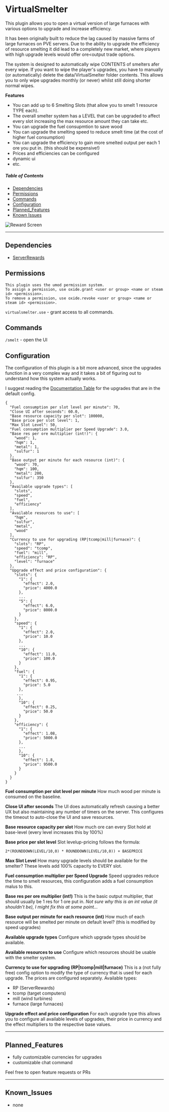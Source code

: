 # VirtualSmelter
This plugin allows you to open a virtual version of large furnaces with various options to upgrade and increase efficiency.

It has been originally built to reduce the lag caused by massive farms of large furnaces on PVE servers. 
Due to the ability to upgrade the efficiency of resource smelting it did lead to a completely new market, where players with
high upgrade levels would offer ore<output trade options.

The system is designed to automatically wipe CONTENTS of smelters afer every wipe. If you want to wipe the player's upgrades,
you have to manually (or automatically) delete the data/VirtualSmelter folder contents. This allows you to only wipe upgrades monthly (or never) 
whilst still doing shorter normal wipes.

**Features**
- You can add up to 6 Smelting Slots (that allow you to smelt 1 resource TYPE each).
- The overall smelter system has a LEVEL that can be upgraded to affect every slot increasing the max resource amount they can take etc.
- You can upgrade the fuel consupmtion to save wood
- You can upgrade the smelting speed to reduce smelt time (at the cost of higher fuel consumption)
- You can upgrade the efficiency to gain more smelted output per each 1 ore you put in. (this should be expensive!)
- Prices and efficiencies can be configured
- dynamic ui
- etc.




##### Table of Contents  
* [Dependencies](#Dependencies)  
* [Permissions](#Permissions)  
* [Commands](#Commands)  
* [Configuration](#Configuration)
* [Planned_Features](#Planned_Features) 
* [Known Issues](#Known_Issues) 

![Reward Screen](https://github.com/DocValerian/rust-plugins/blob/main/assets/VirtualSmelter.png?raw=true)

---

## Dependencies
- [ServerRewards](https://umod.org/plugins/server-rewards)

## Permissions
```
This plugin uses the umod permission system. 
To assign a permission, use oxide.grant <user or group> <name or steam id> <permission>. 
To remove a permission, use oxide.revoke <user or group> <name or steam id> <permission>.
```

``virtualsmelter.use`` - grant access to all commands.

## Commands
``/smelt`` - open the UI

## Configuration
The configuration of this plugin is a bit more advanced, since the upgrades function in a very complex way and it takes a bit of
figuring out to understand how this system actually works.

I suggest reading the [Documentation Table](https://docs.google.com/spreadsheets/d/e/2PACX-1vQVlNLpDDJaWPy5kvrhStpRM4wH21sAvogjTRqkybLXrySE5pkoRb_xDtYiI6f-GhHUHgHrrxxwGCIp/pubhtml)
for the upgrades that are in the default config.

```
{
  "Fuel consumption per slot level per minute": 70,
  "Close UI after seconds": 60.0,
  "Base resource capacity per slot": 100000,
  "Base price per slot level": 1,
  "Max Slot Level": 50,
  "Fuel consumption multiplier per Speed Upgrade": 3.0,
  "Base res per ore multiplier (int!)": {
    "wood": 1,
    "hqm": 1,
    "metal": 1,
    "sulfur": 1
  },
  "Base output per minute for each resource (int)": {
    "wood": 70,
    "hqm": 100,
    "metal": 200,
    "sulfur": 350
  },
  "Available upgrade types": [
    "slots",
    "speed",
    "fuel",
    "efficiency"
  ],
  "Available resources to use": [
    "hqm",
    "sulfur",
    "metal",
    "wood"
  ],
  "Currency to use for upgrading (RP|tcomp|mill|furnace)": {
    "slots": "RP",
    "speed": "tcomp",
    "fuel": "mill",
    "efficiency": "RP",
    "level": "furnace"
  },
  "Upgrade effect and price configuration": {
    "slots": {
      "1": {
        "effect": 2.0,
        "price": 4000.0
      },
      ...
      "5": {
        "effect": 6.0,
        "price": 8000.0
      }
    },
    "speed": {
      "1": {
        "effect": 2.0,
        "price": 10.0
      },
      ...
      "10": {
        "effect": 11.0,
        "price": 100.0
      }
    },
    "fuel": {
      "1": {
        "effect": 0.95,
        "price": 5.0
      },
     ...
      },
      "10": {
        "effect": 0.25,
        "price": 50.0
      }
    },
    "efficiency": {
      "1": {
        "effect": 1.08,
        "price": 5000.0
      },
      ...
      },
      "10": {
        "effect": 1.8,
        "price": 9500.0
      }
    }
  }
}
```
**Fuel consumption per slot level per minute**
How much wood per minute is consumed on the baseline.

**Close UI after seconds** 
The UI does automatically refresh causing a better UX but also maintaining any number of timers on the server. 
This configures the timeout to auto-close the UI and save resources.

**Base resource capacity per slot**
How much ore can every Slot hold at base-level (every level increases this by 100%)

**Base price per slot level**
Slot levelup-pricing follows the formula: 

``2*(ROUNDDOWN(LEVEL/10,0) * ROUNDDOWN(LEVEL/10,0)) + BASEPRICE``

**Max Slot Level**
How many upgrade levels should be available for the smelter? These levels add 100% capacity to EVERY slot.

**Fuel consumption multiplier per Speed Upgrade**
Speed upgrades reduce the time to smelt resources, this configuration adds a fuel consumption malus to this.

**Base res per ore multiplier (int!)**
This is the basic output multiplier, that should usually be 1 res for 1 ore put in. 
*Not sure why this is an int value (it shouldn't be), I might fix this at some point...*

**Base output per minute for each resource (int)**
How much of each resource will be smelted per minute on default level? (this is modified by speed upgrades)

**Available upgrade types**
Configure which upgrade types should be available.

**Available resources to use**
Configure which resources should be usable with the smelter system.

**Currency to use for upgrading (RP|tcomp|mill|furnace)**
This is a (not fully free) config option to modify the type of currency that is used for each upgrade. 
The prices are configured separately.
Available types:
- RP (ServerRewards)
- tcomp (target computers)
- mill (wind turbines)
- furnace (large furnaces)

**Upgrade effect and price configuration**
For each upgrade type this allows you to configure all available levels of upgrades, their price in currency and the 
effect multipliers to the respective base values.

---

## Planned_Features
* fully customizable currencies for upgrades
* customizable chat command

Feel free to open feature requests or PRs

---

## Known_Issues
* none
